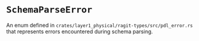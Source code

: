 # `SchemaParseError`

An enum defined in `crates/layer1_physical/ragit-types/src/pdl_error.rs` that represents errors encountered during schema parsing.